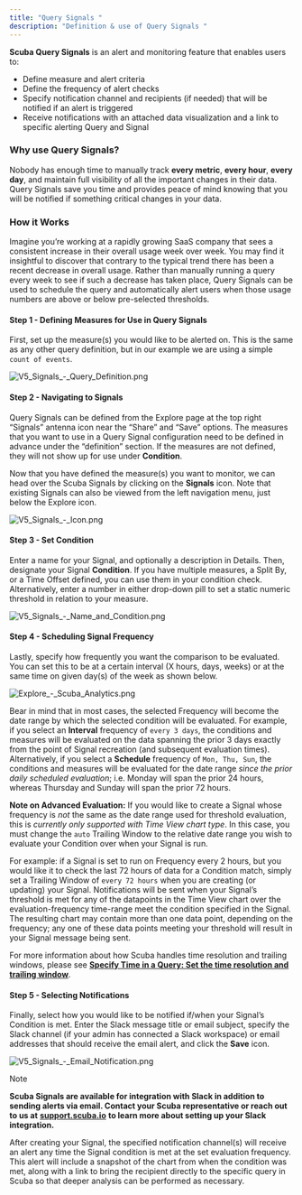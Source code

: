 ```yaml
---
title: "Query Signals "
description: "Definition & use of Query Signals "
---
```

**Scuba Query Signals** is an alert and monitoring feature that enables users to: 

- Define measure and alert criteria
- Define the frequency of alert checks
- Specify notification channel and recipients (if needed) that will be notified if an alert is triggered
- Receive notifications with an attached data visualization and a link to specific alerting Query and Signal

### Why use Query Signals?

Nobody has enough time to manually track **every metric**, **every hour**, **every day**, and maintain full visibility of all the important changes in their data. Query Signals save you time and provides peace of mind knowing that you will be notified if something critical changes in your data. 

### How it Works

Imagine you’re working at a rapidly growing SaaS company that sees a consistent increase in their overall usage week over week. You may find it insightful to discover that contrary to the typical trend there has been a recent decrease in overall usage. Rather than manually running a query every week to see if such a decrease has taken place, Query Signals can be used to schedule the query and automatically alert users when those usage numbers are above or below pre-selected thresholds.

#### Step 1 - Defining Measures for Use in Query Signals

First, set up the measure(s) you would like to be alerted on. This is the same as any other query definition, but in our example we are using a simple `count of events`.

![V5_Signals_-_Query_Definition.png](./attachments/V5_Signals_-_Query_Definition.png)

#### Step 2 - Navigating to Signals 

Query Signals can be defined from the Explore page at the top right “Signals” antenna icon near the “Share” and “Save” options. The measures that you want to use in a Query Signal configuration need to be defined in advance under the “definition” section. If the measures are not defined, they will not show up for use under **Condition**.

Now that you have defined the measure(s) you want to monitor, we can head over the Scuba Signals by clicking on the **Signals** icon. Note that existing Signals can also be viewed from the left navigation menu, just below the Explore icon.

![V5_Signals_-_Icon.png](./attachments/V5_Signals_-_Icon.png)

#### Step 3 - Set Condition

Enter a name for your Signal, and optionally a description in Details. Then, designate your Signal **Condition**. If you have multiple measures, a Split By, or a Time Offset defined, you can use them in your condition check. Alternatively, enter a number in either drop-down pill to set a static numeric threshold in relation to your measure.

![V5_Signals_-_Name_and_Condition.png](./attachments/V5_Signals_-_Name_and_Condition.png)

#### Step 4 - Scheduling Signal Frequency

Lastly, specify how frequently you want the comparison to be evaluated. You can set this to be at a certain interval (X hours, days, weeks) or at the same time on given day(s) of the week as shown below.

![Explore_-_Scuba_Analytics.png](./attachments/Explore_-_Scuba_Analytics.png)

Bear in mind that in most cases, the selected Frequency will become the date range by which the selected condition will be evaluated. For example, if you select an **Interval** frequency of `every 3 days`, the conditions and measures will be evaluated on the data spanning the prior 3 days exactly from the point of Signal recreation (and subsequent evaluation times). Alternatively, if you select a **Schedule** frequency of `Mon, Thu, Sun`, the conditions and measures will be evaluated for the date range *since the prior daily scheduled evaluation*; i.e. Monday will span the prior 24 hours, whereas Thursday and Sunday will span the prior 72 hours.

**Note on Advanced Evaluation:** If you would like to create a Signal whose frequency is *not* the same as the date range used for threshold evaluation, this is *currently only supported with Time View chart type*. In this case, you must change the `auto` Trailing Window to the relative date range you wish to evaluate your Condition over when your Signal is run.

For example: if a Signal is set to run on Frequency every 2 hours, but you would like it to check the last 72 hours of data for a Condition match, simply set a Trailing Window of `every 72 hours` when you are creating (or updating) your Signal. Notifications will be sent when your Signal’s threshold is met for any of the datapoints in the Time View chart over the evaluation-frequency time-range meet the condition specified in the Signal. The resulting chart may contain more than one data point, depending on the frequency; any one of these data points meeting your threshold will result in your Signal message being sent.

For more information about how Scuba handles time resolution and trailing windows, please see [**Specify Time in a Query: Set the time resolution and trailing window**](https://scuba.atlassian.net/wiki/spaces/SGV/pages/2139259987/Specify+Time+in+a+Query+v5#Set-the-time-resolution-and-trailing-window).

#### Step 5 - Selecting Notifications

Finally, select how you would like to be notified if/when your Signal’s Condition is met. Enter the Slack message title or email subject, specify the Slack channel (if your admin has connected a Slack workspace) or email addresses that should receive the email alert, and click the **Save** icon.

![V5_Signals_-_Email_Notification.png](./attachments/V5_Signals_-_Email_Notification.png)

> [!NOTE]
> **Scuba Signals are available for integration with Slack in addition to sending alerts via email. Contact your Scuba representative or reach out to us at** [**support.scuba.io**](http://support.scuba.io) **to learn more about setting up your Slack integration.**

After creating your Signal, the specified notification channel(s) will receive an alert any time the Signal condition is met at the set evaluation frequency. This alert will include a snapshot of the chart from when the condition was met, along with a link to bring the recipient directly to the specific query in Scuba so that deeper analysis can be performed as necessary.